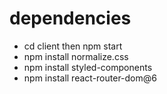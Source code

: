 # dependencies
- cd client then npm start
- npm install normalize.css
- npm install styled-components
- npm install react-router-dom@6
